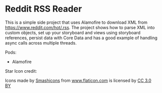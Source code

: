 # Reddit RSS Reader

This is a simple side project that uses Alamofire to download XML from https://www.reddit.com/hot/.rss. The project shows how to parse XML into custom objects, set up your storyboard and views using storyboard references, persist data with Core Data and has a good example of handling async calls across multiple threads.

Pods:
- Alamofire

Star Icon credit:
<div>Icons made by <a href="https://www.flaticon.com/authors/smashicons" title="Smashicons">Smashicons</a> from <a href="https://www.flaticon.com/" title="Flaticon">www.flaticon.com</a> is licensed by <a href="http://creativecommons.org/licenses/by/3.0/" title="Creative Commons BY 3.0" target="_blank">CC 3.0 BY</a></div>






